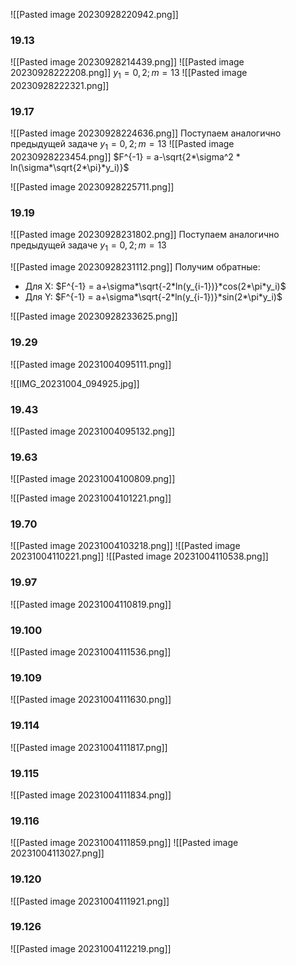 ![[Pasted image 20230928220942.png]]
### 19.13

![[Pasted image 20230928214439.png]]
![[Pasted image 20230928222208.png]]
$y_1 =0,2; m=13$
![[Pasted image 20230928222321.png]]
### 19.17
![[Pasted image 20230928224636.png]]
Поступаем аналогично предыдущей задаче
$y_1 =0,2; m=13$
![[Pasted image 20230928223454.png]]
$F^{-1} = a-\sqrt{2*\sigma^2 * ln(\sigma*\sqrt{2*\pi}*y_i)}$

![[Pasted image 20230928225711.png]]

### 19.19

![[Pasted image 20230928231802.png]]
Поступаем аналогично предыдущей задаче
$y_1 =0,2; m=13$

![[Pasted image 20230928231112.png]]
Получим обратные:
- Для X: $F^{-1} = a+\sigma*\sqrt{-2*ln(y_{i-1})}*cos(2*\pi*y_i)$
- Для Y: $F^{-1} = a+\sigma*\sqrt{-2*ln(y_{i-1})}*sin(2*\pi*y_i)$


![[Pasted image 20230928233625.png]]

### 19.29
![[Pasted image 20231004095111.png]]


![[IMG_20231004_094925.jpg]]

### 19.43
![[Pasted image 20231004095132.png]]

### 19.63
![[Pasted image 20231004100809.png]]

![[Pasted image 20231004101221.png]]



### 19.70
![[Pasted image 20231004103218.png]]
![[Pasted image 20231004110221.png]]
![[Pasted image 20231004110538.png]]
### 19.97
![[Pasted image 20231004110819.png]]

### 19.100

![[Pasted image 20231004111536.png]]

### 19.109
![[Pasted image 20231004111630.png]]

### 19.114
![[Pasted image 20231004111817.png]]


### 19.115
![[Pasted image 20231004111834.png]]

### 19.116
![[Pasted image 20231004111859.png]]
![[Pasted image 20231004113027.png]]


### 19.120
![[Pasted image 20231004111921.png]]

### 19.126
![[Pasted image 20231004112219.png]]